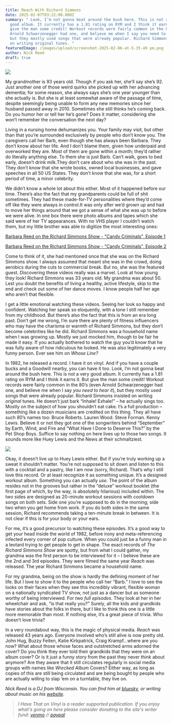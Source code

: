 ```yaml
---
title: Reach With Richard Simmons
date: 2025-02-07T03:22:00.000Z
summary: " Look, I’m not gonna beat around the bush here. This is not a very
  good album. It currently has a 1.81 rating on RYM and I think it earns it. But
  give the man some credit! Workout records were fairly common in the 80’s (even
  Arnold Schwarzenegger had one, and believe me when I say you need to hear it),
  but they mostly used songs that were already popular. Richard Simmons insisted
  on writing original tunes. "
featuredImage: /images/upload/screenshot-2025-02-06-at-5.35.49 pm.png
author: Nick Reed
draft: true
---
```

![](/images/upload/screenshot-2025-02-06-at-5.35.49 pm.png)

My grandmother is 93 years old. Though if you ask her, she’ll say she’s 92. Just another one of those weird quirks she picked up with her advancing dementia; for some reason, she always says she’s one year younger than she actually is. But she is at least somewhat aware of the passage of time, despite seemingly being unable to form any new memories since her husband passed away in 2010. Sometimes she still thinks he’s coming back. Do you humor her or tell her he’s gone? Does it matter, considering she won’t remember the conversation the next day?

Living in a nursing home dehumanizes you. Your family may visit, but other than that you’re surrounded exclusively by people who don’t know you. The caregivers call her Barb, even though she has always been Barbara. They don’t know about her life. And I don’t blame them, given how underpaid and overworked they are. Most of them are gone within a month; they’d rather do literally anything else. To them she is just Barb. Can’t walk, goes to bed early, doesn’t drink milk.They don’t care about who she was in the past. They don’t know that she wrote books, owned local businesses, and gave speeches in all 50 US States. They don’t know that she was, for a short period of time, a minor celebrity.

We didn’t know a whole lot about this either. Most of it happened before our time. There’s also the fact that my grandparents could be full of shit sometimes. They had these made-for-TV personalities where they’d come off like they were always in control.It was only after we’d grown up and had to move her things around that we got a sense of what she was up to before we were alive. In one box there were photo albums and tapes which she said were of her TV appearances. With no VHS player I couldn’t watch them, but my little brother was able to digitize the most interesting ones:

[Barbara Reed on the Richard Simmons Show - "Candy Criminals", Episode 1](https://www.youtube.com/watch?v=LK22E2wtN_4)

[Barbara Reed on the Richard Simmons Show - "Candy Criminals", Episode 2](https://www.youtube.com/watch?v=TTreKF-MK34)

Come to think of it, she had mentioned once that she was on the Richard Simmons show. I always assumed that meant she was in the crowd, doing aerobics during the cuts to commercial break. But no, she was the featured guest. Discovering these videos really was a marvel. Look at how young they look! Richard Simmons was 33 years old. My grandma was about 50. Lest you doubt the benefits of living a healthy, active lifestyle, skip to the end and check out some of her dance moves. I know people half her age who aren’t that flexible.

I get a little emotional watching these videos. Seeing her look so happy and confident. Watching her speak so eloquently, with a tone I still remember from my childhood. But there’s also the fact that this is from an era long past. Don’t get me wrong, I’m sure there are plenty of fitness influencers who may have the charisma or warmth of Richard Simmons, but they don’t become celebrities like he did. Richard Simmons was a household name when I was growing up. Mostly we just mocked him, though to be fair he made it easy. If you actually bothered to watch the guy you’d know that he was fully aware of how ridiculous he looked. He was also legitimately a very funny person. Ever see him on *Whose Line?*

In 1982, he released a record. I have it on vinyl. And if you have a couple bucks and a Goodwill nearby, you can have it too. Look, I’m not gonna beat around the bush here. This is not a very good album. It currently has a 1.81 rating on RYM and I think it earns it. But give the man some credit! Workout records were fairly common in the 80’s (even Arnold Schwarzenegger had one, and believe me when I say *you need to hear it*), but they mostly used songs that were already popular. Richard Simmons insisted on writing *original* tunes. He doesn’t just bark “Inhale! Exhale!” – he actually sings too. Mostly on the subject of how you shouldn’t eat cake. t’s a full production – something like a dozen musicians are credited on this thing. They all have such 80’s names too: Bruce Roberts. Lauren Wood. Steve Forman. Kenny Lewis. Believe it or not they got one of the songwriters behind “September” by Earth, Wind, and Fire and “What Have I Done to Deserve This?” by the Pet Shop Boys. Suffice to say nothing on here lives up to those two songs. It sounds more like Huey Lewis and the News at their schmaltziest.

![](/images/upload/screenshot-2025-02-06-at-5.35.37 pm.png)

Okay, it doesn’t live up to Huey Lewis either. But if you’re truly working up a sweat it shouldn’t matter. You’re not supposed to sit down and listen to this with a cocktail and a pastry, like I am now (sorry, Richard). That’s why I still love this record. Or at least recognize it as something unique. It’s a designed workout album. Something you can actually *use.* The point of the album resides not in the grooves but rather in the “deluxe” workout booklet (the first page of which, by the way, is absolutely hilarious) included within. The two sides are designed as 20-minute workout sessions with cooldown songs on both sets. Side one you’re supposed to do in the morning; side two when you get home from work. If you do both sides in the same session, Richard recommends taking a ten-minute break in between. It is not clear if this is for your body or your ears.

For me, it’s a good precursor to watching these episodes. It’s a good way to get your head inside the world of 1982, before irony and meta-referencing infected every corner of pop culture. When you could just be a funny man in a leotard trying to get people to get in shape. The exact records of *The Richard Simmons Show* are spotty, but from what I could gather, my grandma was the first person to be interviewed for it – I believe these are the 2nd and 3rd episodes. They were filmed the same year *Reach* was released. The year Richard Simmons became a household name.

For my grandma, being on the show is hardly the defining moment of her life. But I love to show it to the people who call her “Barb.” I love to see the looks on their faces when they see this incredibly vibrant, flexible woman on a nationally syndicated TV show, not just as a dancer but as someone worthy of being interviewed. For *two full episodes*. They look at her in her wheelchair and ask, “is that really you?” Surely, all the kids and grandkids have stories about the folks in there, but I like to think this one is a little more memorable than most. If nothing else, it’s a great piece of trivia. Who doesn’t love trivia?

In a very roundabout way, this is the magic of physical media. *Reach* was released 43 years ago. Everyone involved who’s still alive is now pretty old. John Hug, Buzzy Feiten, Katie Kirkpatrick, Craig Krampf…where are you now? What about those whose faces and outstretched arms adorned the cover? Do you think they ever told their grandkids that they were on an album cover? Or is it just a funny story from the past they never think about anymore? Are they aware that it still circulates regularly in social media groups with names like *Wrecked Album* Covers? Either way, as long as copies of this are still being circulated and are being bought by people who are actually willing to slap ‘em on a turntable, they live on.

*Nick Reed is a DJ from Wisconsin. You can find him at [bluesky](https://bsky.app/profile/critterjams.bsky.social), or writing about music on his [website](https://critterjams.wordpress.com/).*

> *I Have That on Vinyl is a reader supported publication. If you enjoy what's going on here please consider donating to the site's writer fund: [venmo](https://account.venmo.com/u/Michele-Catalano2659) // [paypal](https://www.paypal.com/paypalme/goingitaloneny?country.x=US&locale.x=en_US)*
